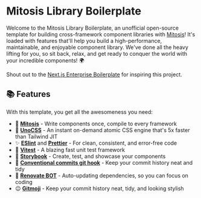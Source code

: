 # Mitosis Library Boilerplate

Welcome to the Mitosis Library Boilerplate, an unofficial open-source template for building cross-framework component libraries with [Mitosis](https://github.com/BuilderIO/mitosis)! It's loaded with features that'll help you build a high-performance, maintainable, and enjoyable component library. We've done all the heavy lifting for you, so sit back, relax, and get ready to conquer the world with your incredible components! 🌍

Shout out to the [Next.js Enterprise Boilerplate](https://github.com/Blazity/next-enterprise) for inspiring this project.

## 📚 Features

With this template, you get all the awesomeness you need:

- 🧬 **[Mitosis](https://github.com/BuilderIO/mitosis)** - Write components once, compile to every framework
- 🌈 **[UnoCSS](https://unocss.dev/)** - An instant on-demand atomic CSS engine that's 5x faster than Tailwind JIT
- ✨ **[ESlint](https://eslint.org/)** and **[Prettier](https://prettier.io/)** - For clean, consistent, and error-free code
- 🧪 **[Vitest](https://vitest.dev/)** - A blazing fast unit test framework
- 📕 **[Storybook](https://storybook.js.org/)** - Create, test, and showcase your components
- 📝 **[Conventional commits git hook](https://www.conventionalcommits.org/)** - Keep your commit history neat and tidy
- 🤖 **[Renovate BOT](https://www.whitesourcesoftware.com/free-developer-tools/renovate)** - Auto-updating dependencies, so you can focus on coding
- 😉 **[Gitmoji](https://github.com/arvinxx/gitmoji-commit-workflow)** - Keep your commit history neat, tidy, and looking stylish
